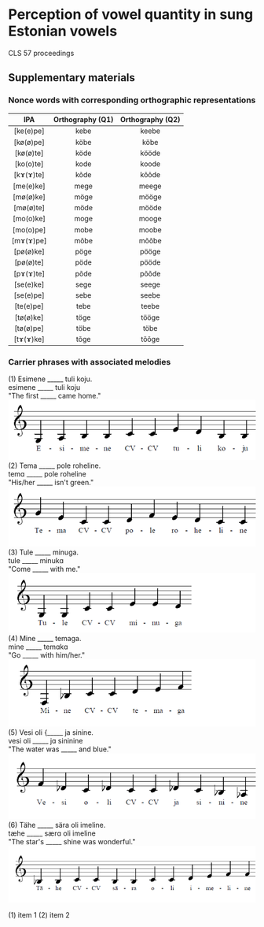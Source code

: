 # Perception of vowel quantity in sung Estonian vowels

CLS 57 proceedings

## Supplementary materials

### Nonce words with corresponding orthographic representations

| IPA           | Orthography (Q1)  | Orthography (Q2)  |
| :-----------: | :---------------: | :---------------: |
| [ke(e)pe]     | kebe              | keebe             |
| [kø(ø)pe]     | köbe              | köbe              |
| [kø(ø)te]     | köde              | kööde             |
| [ko(o)te]     | kode              | koode             |
| [kɤ(ɤ)te]     | kõde              | kõõde             |
| [me(e)ke]     | mege              | meege             |
| [mø(ø)ke]     | möge              | mööge             |
| [mø(ø)te]     | möde              | mööde             |
| [mo(o)ke]     | moge              | mooge             |
| [mo(o)pe]     | mobe              | moobe             |
| [mɤ(ɤ)pe]     | mõbe              | mõõbe             |
| [pø(ø)ke]     | pöge              | pööge             |
| [pø(ø)te]     | pöde              | pööde             |
| [pɤ(ɤ)te]     | põde              | põõde             |
| [se(e)ke]     | sege              | seege             |
| [se(e)pe]     | sebe              | seebe             |
| [te(e)pe]     | tebe              | teebe             |
| [tø(ø)ke]     | töge              | tööge             |
| [tø(ø)pe]     | töbe              | töbe              |
| [tɤ(ɤ)ke]     | tõge              | tõõge             |


### Carrier phrases with associated melodies

(1) Esimene \_\_\_\_\_ tuli koju.  
esimene \_\_\_\_\_ tuli koju  
"The first \_\_\_\_\_ came home."  
![G3 A3 B3 B3 C4 C4 E4 D4 B3 B3](https://github.com/kvesik/sung-Estonian-vowels/blob/main/images/carrierphrase1melody.png)
(2) Tema \_\_\_\_\_ pole roheline.  
temɑ \_\_\_\_\_ pole roheline  
"His/her \_\_\_\_\_ isn't green."  
![G4 E4 C4 C4 D4 F4 E4 D4 C4 C4](https://github.com/kvesik/sung-Estonian-vowels/blob/main/images/carrierphrase2melody.png)
(3) Tule \_\_\_\_\_ minuga.  
tule \_\_\_\_\_ minukɑ  
"Come \_\_\_\_\_ with me."  
![G3 G3 C4 C4 E4 E4 D4](https://github.com/kvesik/sung-Estonian-vowels/blob/main/images/carrierphrase3melody.png)
(4) Mine \_\_\_\_\_ temaga.  
mine \_\_\_\_\_ temɑkɑ  
"Go \_\_\_\_\_ with him/her."  
![F3 Bb3 C4 C4 D4 E4 F4](https://github.com/kvesik/sung-Estonian-vowels/blob/main/images/carrierphrase4melody.png)
(5) Vesi oli {\_\_\_\_\_ ja sinine.  
vesi oli \_\_\_\_\_ jɑ sininine  
"The water was \_\_\_\_\_ and blue."
![F4 Db4 C4 Db4 C4 C4 Db4 C4 Bb3 Ab3](https://github.com/kvesik/sung-Estonian-vowels/blob/main/images/carrierphrase5melody.png)
(6) Tähe \_\_\_\_\_ sära oli imeline.  
tæhe \_\_\_\_\_ særɑ oli imeline  
"The star's \_\_\_\_\_ shine was wonderful." 
![Bb3 Bb3 C4 C4 Bb3 Bb3 C4 C4 D4 E4 F4 F4](https://github.com/kvesik/sung-Estonian-vowels/blob/main/images/carrierphrase6melody.png)

(1) item 1
(2) item 2

